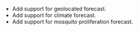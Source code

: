 
- Add support for geolocated forecast.
- Add support for climate forecast.
- Add support for mosquito proliferation forecast.